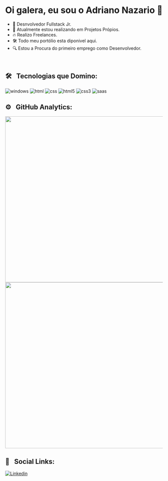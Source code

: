 ### <h1>Oi galera, eu sou o Adriano Nazario 👋</h1> 


- 🔭 Desnvolvedor Fullstack Jr.
- 🌱 Atualmente estou realizando em Projetos Própios.
- 🔥 Realizo Freelances.
- 🛠 Todo meu portólio esta diponivel aqui.
- 🔍 Estou a Procura do primeiro emprego como Desenvolvedor.

<br>

## 🛠 &nbsp; Tecnologias que Domino:

<img align="center" alt="windows" src="https://img.shields.io/badge/Windows-0078D6?style=for-the-badge&logo=windows&logoColor=white">
<img align="center" alt="html" src="https://img.shields.io/badge/HTML-239120?style=for-the-badge&logo=html5&logoColor=white">
<img align="center" alt="css" src="https://img.shields.io/badge/CSS-239120?&style=for-the-badge&logo=css3&logoColor=white">
<img align="center" alt="html5" src="https://img.shields.io/badge/HTML5-E34F26?style=for-the-badge&logo=html5&logoColor=white">
<img align="center" alt="css3" src="https://img.shields.io/badge/CSS3-1572B6?style=for-the-badge&logo=css3&logoColor=white">
<img align="center" alt="saas" src="https://img.shields.io/badge/Sass-CC6699?style=for-the-badge&logo=sass&logoColor=white">
<br>

## ⚙ &nbsp; GitHub Analytics:

<img width="530em" src="https://github-readme-stats.vercel.app/api?username=adrianonazario&show_icons=true&theme=radical">

<img width="530em" src="https://github-readme-stats.vercel.app/api/top-langs/?username=adrianonazario&theme=radical">
<br>

## 📩 &nbsp; Social Links:

[![Linkedin](https://img.shields.io/badge/LinkedIn-0077B5?style=for-the-badge&logo=linkedin&logoColor=white)](https://www.linkedin.com/in/adriano-nazario-02584b1ba/)


